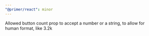 ```yaml
---
"@primer/react": minor
---
```


Allowed button count prop to accept a number or a string, to allow for human format, like 3.2k
